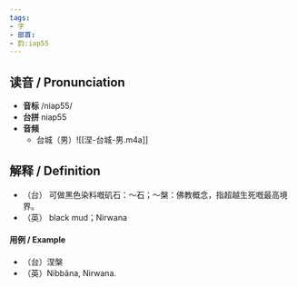 ```yaml
---
tags:
- 字
- 部首:
- 韵:iap55
---
```


## __读音__ / Pronunciation

- __音标__ /niap55/
- __台拼__ niap55
- __音频__
	- 台城（男）![[涅-台城-男.m4a]]

## 解释 / Definition

- （台） 可做黑色染料嘅矶石：～石；～槃：佛教概念，指超越生死嘅最高境界。
- （英） black mud；Nirwana

#### 用例 / Example 

- （台）涅槃
- （英）Nibbãna, Nirwana.

